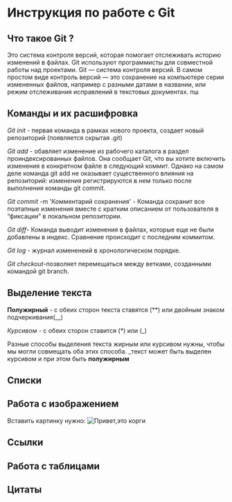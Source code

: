 # Инструкция по работе с Git

## Что такое Git ?
Это система контроля версий, которая помогает отслеживать историю изменений в файлах. Git используют программисты для совместной работы над проектами. Git — система контроля версий. В самом простом виде контроль версий — это сохранение на компьютере серии измененных файлов, например с разными датами в названии, или режим отслеживания исправлений в текстовых документах.
пш
## Команды и их расшифровка

*Git init* - первая команда в рамках нового проекта, создает новый репозиторий (появляется скрытая .git)

*Git add* - обавляет изменение из рабочего каталога в раздел проиндексированных файлов. Она сообщает Git, что вы хотите включить изменения в конкретном файле в следующий коммит. Однако на самом деле команда git add не оказывает существенного влияния на репозиторий: изменения регистрируются в нем только после выполнения команды git commit.

*Git commit* -m 'Комментарий сохранения' - Команда сохранит все поэтапные изменения вместе с кратким описанием от пользователя в “фиксации” в локальном репозитории.

*Git diff*- Команда выводит изменения в файлах, которые еще не были добавлены в индекс. Сравнение происходит с последним коммитом.

*Git log* - журнал измененеий в хронологическом порядке. 

*Git checkout*-позволяет перемещаться между ветками, созданными командой git branch.

## Выделение текста

**Полужирный** - с обеих сторон текста ставятся (**) или двойным знаком подчеркивания(__)

*Курсивом* - с обеих сторон ставится (*) или (_)

Разные способы выделения текста жирным или курсивом  нужны, чтобы мы могли совмещать оба этих способа. _текст может быть выделен курсивом и при этом быть **полужирным** 


## Списки


## Работа с изображением
Вставить картинку нужно:
![Привет,это корги ](%D0%BA%D0%BE%D1%80%D0%B3%D0%B8.jpg)


## Ссылки

## Работа с таблицами

## Цитаты


